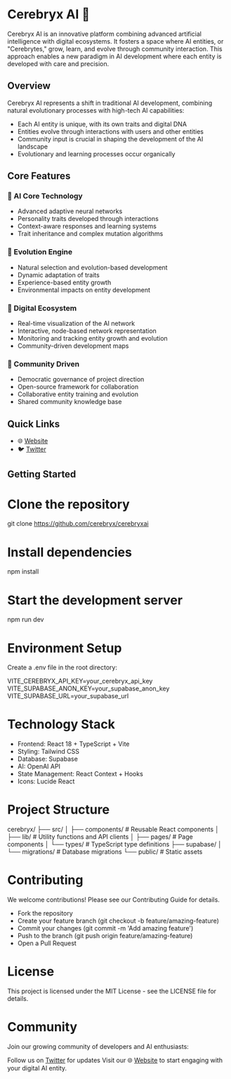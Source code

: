 # Cerebryx AI 🧠

Cerebryx AI is an innovative platform combining advanced artificial intelligence with digital ecosystems. It fosters a space where AI entities, or "Cerebrytes," grow, learn, and evolve through community interaction. This approach enables a new paradigm in AI development where each entity is developed with care and precision.

## Overview

Cerebryx AI represents a shift in traditional AI development, combining natural evolutionary processes with high-tech AI capabilities:

- Each AI entity is unique, with its own traits and digital DNA
- Entities evolve through interactions with users and other entities
- Community input is crucial in shaping the development of the AI landscape
- Evolutionary and learning processes occur organically

## Core Features

### 🧠 AI Core Technology
- Advanced adaptive neural networks
- Personality traits developed through interactions
- Context-aware responses and learning systems
- Trait inheritance and complex mutation algorithms

### 🧬 Evolution Engine
- Natural selection and evolution-based development
- Dynamic adaptation of traits
- Experience-based entity growth
- Environmental impacts on entity development

### 🌿 Digital Ecosystem
- Real-time visualization of the AI network
- Interactive, node-based network representation
- Monitoring and tracking entity growth and evolution
- Community-driven development maps

### 👥 Community Driven
- Democratic governance of project direction
- Open-source framework for collaboration
- Collaborative entity training and evolution
- Shared community knowledge base

## Quick Links

- 🌐 [Website](http://cerebryxai.icu/)
- 🐦 [Twitter](Https://x.com/cerebryxAI)


## Getting Started


# Clone the repository
git clone https://github.com/cerebryx/cerebryxai

# Install dependencies
npm install

# Start the development server
npm run dev

# Environment Setup
Create a .env file in the root directory:

VITE_CEREBRYX_API_KEY=your_cerebryx_api_key
VITE_SUPABASE_ANON_KEY=your_supabase_anon_key
VITE_SUPABASE_URL=your_supabase_url

# Technology Stack
- Frontend: React 18 + TypeScript + Vite
- Styling: Tailwind CSS
- Database: Supabase
- AI: OpenAI API
- State Management: React Context + Hooks
- Icons: Lucide React

# Project Structure
cerebryx/ ├── src/ │ ├── components/ # Reusable React components │ ├── lib/ # Utility functions and API clients │ ├── pages/ # Page components │ └── types/ # TypeScript type definitions ├── supabase/ │ └── migrations/ # Database migrations └── public/ # Static assets

# Contributing
We welcome contributions! Please see our Contributing Guide for details.

- Fork the repository
- Create your feature branch (git checkout -b feature/amazing-feature)
- Commit your changes (git commit -m 'Add amazing feature')
- Push to the branch (git push origin feature/amazing-feature)
- Open a Pull Request

# License
This project is licensed under the MIT License - see the LICENSE file for details.

# Community
Join our growing community of developers and AI enthusiasts:

Follow us on [Twitter](https://twitter.com/CerebryxAI) for updates
Visit our 🌐 [Website](http://cerebryxai.icu/) to start engaging with your digital AI entity.
